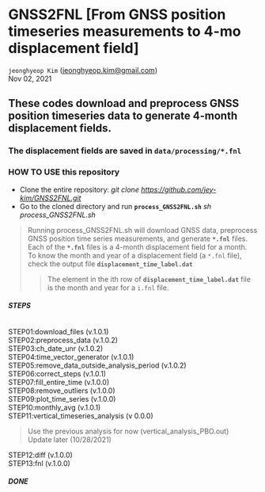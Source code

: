 # GNSS2FNL [From GNSS position timeseries measurements to 4-mo displacement field]

`jeonghyeop Kim` (jeonghyeop.kim@gmail.com) \
Nov 02, 2021

## These codes download and preprocess GNSS position timeseries data to generate 4-month displacement fields.
### The displacement fields are saved in `data/processing/*.fnl` 

### HOW TO USE this repository 

- Clone the entire repository: *git clone https://github.com/jey-kim/GNSS2FNL.git* 
- Go to the cloned directory and run **`process_GNSS2FNL.sh`** *sh process_GNSS2FNL.sh* 
>    Running process_GNSS2FNL.sh will download GNSS data, preprocess GNSS position time series measurements, and generate **`*.fnl`** files. \
>    Each of the **`*.fnl`** files is a 4-month displacement field for a month. \
>    To know the month and year of a displacement field (a `*.fnl` file), check the output file **`displacement_time_label.dat`** 
>>    The element in the ith row of **`displacement_time_label.dat`** file is the month and year for a `i.fnl` file.




#### *STEPS* 
\
STEP01:download_files  (v.1.0.1) \
STEP02:preprocess_data  (v.1.0.2) \
STEP03:ch_date_unr  (v.1.0.2) \
STEP04:time_vector_generator  (v.1.0.1) \
STEP05:remove_data_outside_analysis_period  (v.1.0.2) \
STEP06:correct_steps  (v.1.0.1) \
STEP07:fill_entire_time  (v.1.0.0) \
STEP08:remove_outliers  (v.1.0.0) \
STEP09:plot_time_series  (v.1.0.0) \
STEP10:monthly_avg  (v.1.0.1) \
STEP11:vertical_timeseries_analysis  (v 0.0.0) 
> Use the previous analysis for now (vertical_analysis_PBO.out) \
> Update later (10/28/2021) 

STEP12:diff  (v.1.0.0) \
STEP13:fnl  (v.1.0.0) 

#### *DONE*
